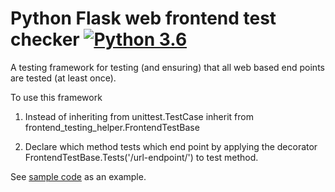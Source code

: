 # Python Flask web frontend test checker [![Python 3.6](https://img.shields.io/badge/python-3.6-blue.svg)](https://www.python.org/downloads/release/python-360/)


A testing framework for testing (and ensuring) that all web based end points are tested (at least once).

To use this framework

1. Instead of inheriting from unittest.TestCase inherit from frontend_testing_helper.FrontendTestBase

2. Declare which method tests which end point by applying the decorator FrontendTestBase.Tests('/url-endpoint/') to test method.

See [sample code](https://github.com/ashishb/python_based_web_frontend_test/blob/master/samples/flask_sample_code_test.py) as an example.



